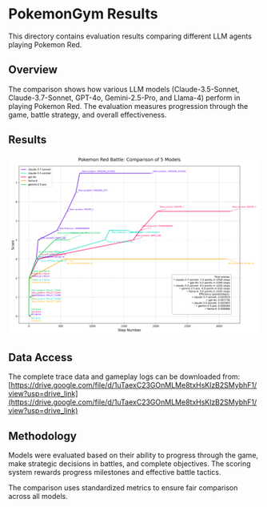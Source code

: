 # PokemonGym Results

This directory contains evaluation results comparing different LLM agents playing Pokemon Red.

## Overview

The comparison shows how various LLM models (Claude-3.5-Sonnet, Claude-3.7-Sonnet, GPT-4o, Gemini-2.5-Pro, and Llama-4) perform in playing Pokemon Red. The evaluation measures progression through the game, battle strategy, and overall effectiveness.

## Results

![](comparison_plot.png)

## Data Access

The complete trace data and gameplay logs can be downloaded from:
[https://drive.google.com/file/d/1uTaexC23GOnMLMe8txHsKlzB2SMybhF1/view?usp=drive_link](https://drive.google.com/file/d/1uTaexC23GOnMLMe8txHsKlzB2SMybhF1/view?usp=drive_link)

## Methodology

Models were evaluated based on their ability to progress through the game, make strategic decisions in battles, and complete objectives. The scoring system rewards progress milestones and effective battle tactics.

The comparison uses standardized metrics to ensure fair comparison across all models. 